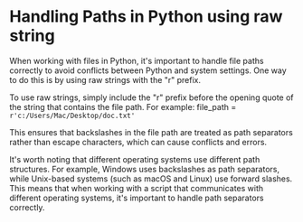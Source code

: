 # Handling Paths in Python using raw string

When working with files in Python, it's important to handle file paths correctly to avoid conflicts between Python and system settings. One way to do this is by using raw strings with the "r" prefix.

To use raw strings, simply include the "r" prefix before the opening quote of the string that contains the file path. For example:
file_path = `r'c:/Users/Mac/Desktop/doc.txt'`

This ensures that backslashes in the file path are treated as path separators rather than escape characters, which can cause conflicts and errors.

It's worth noting that different operating systems use different path structures. For example, Windows uses backslashes as path separators, while Unix-based systems (such as macOS and Linux) use forward slashes. This means that when working with a script that communicates with different operating systems, it's important to handle path separators correctly.
